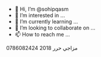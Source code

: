- 👋 Hi, I’m @sohipqasm
- 👀 I’m interested in ...
- 🌱 I’m currently learning ...
- 💞️ I’m looking to collaborate on ...
- 📫 How to reach me ...

<!---
sohipqasm/sohipqasm is a ✨ special ✨ repository B E cause its `README.md` (this file) appears on your GitHub profile.
You can click the Preview link to take a look at your changes.
--->
0786082424 مزاجي حرر 2018
